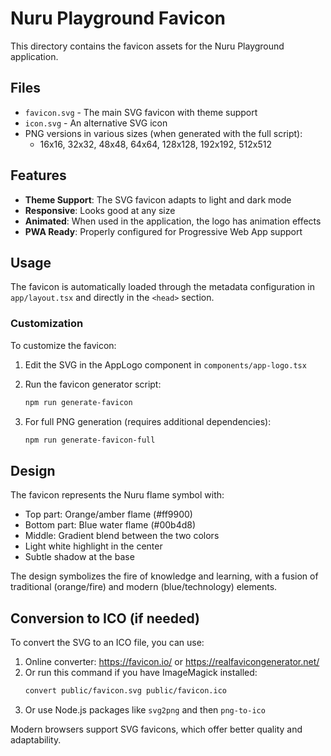 # Nuru Playground Favicon

This directory contains the favicon assets for the Nuru Playground application.

## Files

- `favicon.svg` - The main SVG favicon with theme support
- `icon.svg` - An alternative SVG icon
- PNG versions in various sizes (when generated with the full script):
  - 16x16, 32x32, 48x48, 64x64, 128x128, 192x192, 512x512

## Features

- **Theme Support**: The SVG favicon adapts to light and dark mode
- **Responsive**: Looks good at any size
- **Animated**: When used in the application, the logo has animation effects
- **PWA Ready**: Properly configured for Progressive Web App support

## Usage

The favicon is automatically loaded through the metadata configuration in `app/layout.tsx` and directly in the `<head>` section.

### Customization

To customize the favicon:

1. Edit the SVG in the AppLogo component in `components/app-logo.tsx`
2. Run the favicon generator script:
   ```bash
   npm run generate-favicon
   ```

3. For full PNG generation (requires additional dependencies):
   ```bash
   npm run generate-favicon-full
   ```

## Design

The favicon represents the Nuru flame symbol with:
- Top part: Orange/amber flame (#ff9900)
- Bottom part: Blue water flame (#00b4d8)
- Middle: Gradient blend between the two colors
- Light white highlight in the center
- Subtle shadow at the base

The design symbolizes the fire of knowledge and learning, with a fusion of traditional (orange/fire) and modern (blue/technology) elements.

## Conversion to ICO (if needed)

To convert the SVG to an ICO file, you can use:
1. Online converter: https://favicon.io/ or https://realfavicongenerator.net/
2. Or run this command if you have ImageMagick installed:
   ```bash
   convert public/favicon.svg public/favicon.ico
   ```
3. Or use Node.js packages like `svg2png` and then `png-to-ico`

Modern browsers support SVG favicons, which offer better quality and adaptability.
